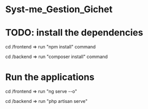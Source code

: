 # Syst-me_Gestion_Gichet
# TODO: install the dependencies
cd /frontend => run "npm install" command

cd /backend => run "composer install" command

# Run the applications
cd /frontend => run "ng serve --o"

cd /backend => run "php artisan serve"
